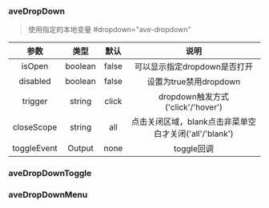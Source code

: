 ### aveDropDown
> 使用指定的本地变量 #dropdown="ave-dropdown"

| 参数                  | 类型          | 默认            |   说明                          |
| :-------------------: | :----------: | :-------------: | :----------------------------: |
| isOpen             | boolean       | false          | 可以显示指定dropdown是否打开           |
| disabled             | boolean       | false          | 设置为true禁用dropdown            |
| trigger             | string       | click          | dropdown触发方式('click'/'hover')       |
| closeScope             | string       | all          | 点击关闭区域，blank点击非菜单空白才关闭('all'/'blank')       |
| toggleEvent             | Output       | none          | toggle回调      |


### aveDropDownToggle

### aveDropDownMenu
